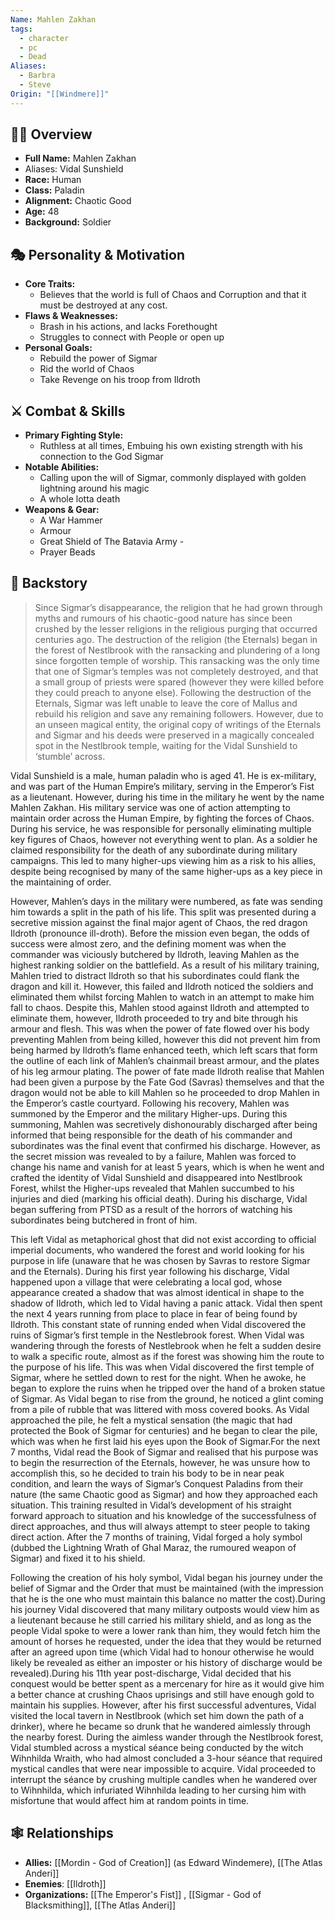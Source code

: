 ```yaml
---
Name: Mahlen Zakhan
tags:
  - character
  - pc
  - Dead
Aliases:
  - Barbra
  - Steve
Origin: "[[Windmere]]"
---
```

## 🧑‍🎤 Overview
- **Full Name:** Mahlen Zakhan
- Aliases: Vidal Sunshield
- **Race:**  Human
- **Class:**  Paladin
- **Alignment:**  Chaotic Good
- **Age:**  48
- **Background:**  Soldier  

## 🎭 Personality & Motivation
- **Core Traits:**  
	- Believes that the world is full of Chaos and Corruption and that it must be destroyed at any cost. 	 
- **Flaws & Weaknesses:**
	- Brash in his actions, and lacks Forethought
	- Struggles to connect with People or open up
- **Personal Goals:**  
	- Rebuild the power of Sigmar
	- Rid the world of Chaos
	- Take Revenge on his troop from Ildroth

## ⚔️ Combat & Skills
- **Primary Fighting Style:**  
	- Ruthless at all times, Embuing his own existing strength with his connection to the God Sigmar 
- **Notable Abilities:**  
	- Calling upon the will of Sigmar, commonly displayed with golden lightning around his magic
	- A whole lotta death
- **Weapons & Gear:**  
	- A War Hammer
	- Armour
	- Great Shield of The Batavia Army - 
	- Prayer Beads

## 📖 Backstory
>Since Sigmar’s disappearance, the religion that he had grown through myths and rumours of his chaotic-good nature has since been crushed by the lesser religions in the religious purging that occurred centuries ago. The destruction of the religion (the Eternals) began in the forest of Nestlbrook with the ransacking and plundering of a long since forgotten temple of worship. This ransacking was the only time that one of Sigmar’s temples was not completely destroyed, and that a small group of priests were spared (however they were killed before they could preach to anyone else). Following the destruction of the Eternals, Sigmar was left unable to leave the core of Mallus and rebuild his religion and save any remaining followers. However, due to an unseen magical entity, the original copy of writings of the Eternals and Sigmar and his deeds were preserved in a magically concealed spot in the Nestlbrook temple, waiting for the Vidal Sunshield to ‘stumble’ across.

Vidal Sunshield is a male, human paladin who is aged 41. He is ex-military, and was part of the Human Empire’s military, serving in the Emperor’s Fist as a lieutenant. However, during his time in the military he went by the name Mahlen Zakhan. His military service was one of action attempting to maintain order across the Human Empire, by fighting the forces of Chaos. During his service, he was responsible for personally eliminating multiple key figures of Chaos, however not everything went to plan. As a soldier he claimed responsibility for the death of any subordinate during military campaigns. This led to many higher-ups viewing him as a risk to his allies, despite being recognised by many of the same higher-ups as a key piece in the maintaining of order.

However, Mahlen’s days in the military were numbered, as fate was sending him towards a split in the path of his life. This split was presented during a secretive mission against the final major agent of Chaos, the red dragon Ildroth (pronounce ill-droth). Before the mission even began, the odds of success were almost zero, and the defining moment was when the commander was viciously butchered by Ildroth, leaving Mahlen as the highest ranking soldier on the battlefield. As a result of his military training, Mahlen tried to distract Ildroth so that his subordinates could flank the dragon and kill it. However, this failed and Ildroth noticed the soldiers and eliminated them whilst forcing Mahlen to watch in an attempt to make him fall to chaos. Despite this, Mahlen stood against Ildroth and attempted to eliminate them, however, Ildroth proceeded to try and bite through his armour and flesh. This was when the power of fate flowed over his body preventing Mahlen from being killed, however this did not prevent him from being harmed by Ildroth’s flame enhanced teeth, which left scars that form the outline of each link of Mahlen’s chainmail breast armour, and the plates of his leg armour plating. The power of fate made Ildroth realise that Mahlen had been given a purpose by the Fate God (Savras) themselves and that the dragon would not be able to kill Mahlen so he proceeded to drop Mahlen in the Emperor’s castle courtyard. Following his recovery, Mahlen was summoned by the Emperor and the military Higher-ups. During this summoning, Mahlen was secretively dishonourably discharged after being informed that being responsible for the death of his commander and subordinates was the final event that confirmed his discharge. However, as the secret mission was revealed to by a failure, Mahlen was forced to change his name and vanish for at least 5 years, which is when he went and crafted the identity of Vidal Sunshield and disappeared into Nestlbrook Forest, whilst the Higher-ups revealed that Mahlen succumbed to his injuries and died (marking his official death). During his discharge, Vidal began suffering from PTSD as a result of the horrors of watching his subordinates being butchered in front of him.

This left Vidal as metaphorical ghost that did not exist according to official imperial documents, who wandered the forest and world looking for his purpose in life (unaware that he was chosen by Savras to restore Sigmar and the Eternals). During his first year following his discharge, Vidal happened upon a village that were celebrating a local god, whose appearance created a shadow that was almost identical in shape to the shadow of Ildroth, which led to Vidal having a panic attack. Vidal then spent the next 4 years running from place to place in fear of being found by Ildroth. This constant state of running ended when Vidal discovered the ruins of Sigmar’s first temple in the Nestlebrook forest. When Vidal was wandering through the forests of Nestlebrook when he felt a sudden desire to walk a specific route, almost as if the forest was showing him the route to the purpose of his life. This was when Vidal discovered the first temple of Sigmar, where he settled down to rest for the night. When he awoke, he began to explore the ruins when he tripped over the hand of a broken statue of Sigmar. As Vidal began to rise from the ground, he noticed a glint coming from a pile of rubble that was littered with moss covered books. As Vidal approached the pile, he felt a mystical sensation (the magic that had protected the Book of Sigmar for centuries) and he began to clear the pile, which was when he first laid his eyes upon the Book of Sigmar.For the next 7 months, Vidal read the Book of Sigmar and realised that his purpose was to begin the resurrection of the Eternals, however, he was unsure how to accomplish this, so he decided to train his body to be in near peak condition, and learn the ways of Sigmar’s Conquest Paladins from their nature (the same Chaotic good as Sigmar) and how they approached each situation. This training resulted in Vidal’s development of his straight forward approach to situation and his knowledge of the successfulness of direct approaches, and thus will always attempt to steer people to taking direct action. After the 7 months of training, Vidal forged a holy symbol (dubbed the Lightning Wrath of Ghal Maraz, the rumoured weapon of Sigmar) and fixed it to his shield.

Following the creation of his holy symbol, Vidal began his journey under the belief of Sigmar and the Order that must be maintained (with the impression that he is the one who must maintain this balance no matter the cost).During his journey Vidal discovered that many military outposts would view him as a lieutenant because he still carried his military shield, and as long as the people Vidal spoke to were a lower rank than him, they would fetch him the amount of horses he requested, under the idea that they would be returned after an agreed upon time (which Vidal had to honour otherwise he would likely be revealed as either an imposter or his history of discharge would be revealed).During his 11th year post-discharge, Vidal decided that his conquest would be better spent as a mercenary for hire as it would give him a better chance at crushing Chaos uprisings and still have enough gold to maintain his supplies. However, after his first successful adventures, Vidal visited the local tavern in Nestlbrook (which set him down the path of a drinker), where he became so drunk that he wandered aimlessly through the nearby forest. During the aimless wander through the Nestlbrook forest, Vidal stumbled across a mystical séance being conducted by the witch Wihnhilda Wraith, who had almost concluded a 3-hour séance that required mystical candles that were near impossible to acquire. Vidal proceeded to interrupt the séance by crushing multiple candles when he wandered over to Wihnhilda, which infuriated Wihnhilda leading to her cursing him with misfortune that would affect him at random points in time.

## 🕸️ Relationships
- **Allies:** [[Mordin - God of Creation]] (as Edward Windemere), [[The Atlas Anderi]]
- **Enemies**: [[Ildroth]]
- **Organizations:** [[The Emperor's Fist]] , [[Sigmar - God of Blacksmithing]], [[The Atlas Anderi]]
